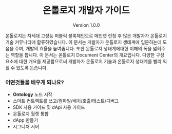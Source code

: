 
<h1 align="center">온톨로지 개발자 가이드</h1>

<p align="center" class="version">Version 1.0.0 </p> 


온톨로지는 차세대 고성능 퍼블릭 블록체인으로 메인넷 런칭 후 많은 개발자가 온톨로지 기술 커뮤니티에 합류하였습니다.
이 문서는 개발자가 온톨로지 생태계에 입문하는데 도움을 주며, 개발의 효율을 높여줍니다. 또한 온톨로지 생태계에대한 이해의 폭을 넓혀주는 역할을 합니다. 
이 문서는 온톨로지 Document Center의 개요입니다. 다양한 구성 요소에 대한 개요를 제공함으로써 개발자가 온톨로지 기술과 온톨로지 생태계를 빨리 익힐 수 있도록 돕습니다.

### 어떤것들을 배우게 되나요?

* **Ontology** 노드 시작
* 스마트 컨트랙트를 쓰고/컴파일/배치/호출/테스트/디버그
* SDK 사용 가이드 및 dApi 사용 가이드
* 온톨로지 월렛 통합
* dApp 만들기
* 시그니처 서버
